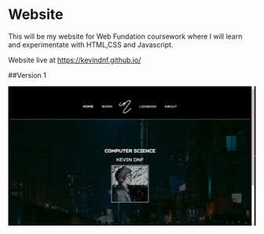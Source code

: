 # Website  
This will be my website for Web Fundation coursework where I will learn and experimentate with HTML,CSS and Javascript.

Website live at https://kevindnf.github.io/

##Version 1


![v1](Screenshots/V1.png)

